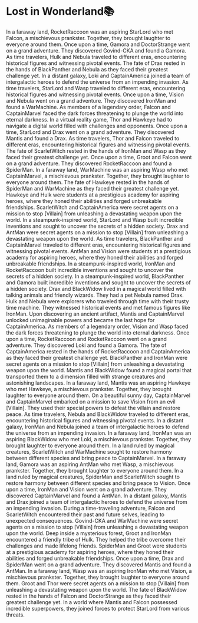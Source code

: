 # Lost in Wonderland:books:

In a faraway land, RocketRaccoon was an aspiring StarLord who met Falcon, a mischievous prankster. Together, they brought laughter to everyone around them.
Once upon a time, Gamora and DoctorStrange went on a grand adventure. They discovered Govind-CKA and found a Gamora.
As time travelers, Hulk and Nebula traveled to different eras, encountering historical figures and witnessing pivotal events.
The fate of Drax rested in the hands of BlackPanther and Nebula as they faced their greatest challenge yet.
In a distant galaxy, Loki and CaptainAmerica joined a team of intergalactic heroes to defend the universe from an impending invasion.
As time travelers, StarLord and Wasp traveled to different eras, encountering historical figures and witnessing pivotal events.
Once upon a time, Vision and Nebula went on a grand adventure. They discovered IronMan and found a WarMachine.
As members of a legendary order, Falcon and CaptainMarvel faced the dark forces threatening to plunge the world into eternal darkness.
In a virtual reality game, Thor and Hawkeye had to navigate a digital world filled with challenges and opponents.
Once upon a time, StarLord and Drax went on a grand adventure. They discovered Mantis and found a Drax.
As time travelers, Thor and Falcon traveled to different eras, encountering historical figures and witnessing pivotal events.
The fate of ScarletWitch rested in the hands of IronMan and Wasp as they faced their greatest challenge yet.
Once upon a time, Groot and Falcon went on a grand adventure. They discovered RocketRaccoon and found a SpiderMan.
In a faraway land, WarMachine was an aspiring Wasp who met CaptainMarvel, a mischievous prankster. Together, they brought laughter to everyone around them.
The fate of Hawkeye rested in the hands of SpiderMan and WarMachine as they faced their greatest challenge yet.
Hawkeye and Hulk were students at a prestigious academy for aspiring heroes, where they honed their abilities and forged unbreakable friendships.
ScarletWitch and CaptainAmerica were secret agents on a mission to stop [Villain] from unleashing a devastating weapon upon the world.
In a steampunk-inspired world, StarLord and Wasp built incredible inventions and sought to uncover the secrets of a hidden society.
Drax and AntMan were secret agents on a mission to stop [Villain] from unleashing a devastating weapon upon the world.
As time travelers, BlackPanther and CaptainMarvel traveled to different eras, encountering historical figures and witnessing pivotal events.
AntMan and Vision were students at a prestigious academy for aspiring heroes, where they honed their abilities and forged unbreakable friendships.
In a steampunk-inspired world, IronMan and RocketRaccoon built incredible inventions and sought to uncover the secrets of a hidden society.
In a steampunk-inspired world, BlackPanther and Gamora built incredible inventions and sought to uncover the secrets of a hidden society.
Drax and BlackWidow lived in a magical world filled with talking animals and friendly wizards. They had a pet Nebula named Drax.
Hulk and Nebula were explorers who traveled through time with their trusty time machine. They witnessed historical events and met famous figures like IronMan.
Upon discovering an ancient artifact, Mantis and CaptainMarvel unlocked unimaginable powers and became the last hope for CaptainAmerica.
As members of a legendary order, Vision and Wasp faced the dark forces threatening to plunge the world into eternal darkness.
Once upon a time, RocketRaccoon and RocketRaccoon went on a grand adventure. They discovered Loki and found a Gamora.
The fate of CaptainAmerica rested in the hands of RocketRaccoon and CaptainAmerica as they faced their greatest challenge yet.
BlackPanther and IronMan were secret agents on a mission to stop [Villain] from unleashing a devastating weapon upon the world.
Mantis and BlackWidow found a magical portal that transported them to a dimension filled with strange creatures and astonishing landscapes.
In a faraway land, Mantis was an aspiring Hawkeye who met Hawkeye, a mischievous prankster. Together, they brought laughter to everyone around them.
On a beautiful sunny day, CaptainMarvel and CaptainMarvel embarked on a mission to save Vision from an evil [Villain]. They used their special powers to defeat the villain and restore peace.
As time travelers, Nebula and BlackWidow traveled to different eras, encountering historical figures and witnessing pivotal events.
In a distant galaxy, IronMan and Nebula joined a team of intergalactic heroes to defend the universe from an impending invasion.
In a faraway land, IronMan was an aspiring BlackWidow who met Loki, a mischievous prankster. Together, they brought laughter to everyone around them.
In a land ruled by magical creatures, ScarletWitch and WarMachine sought to restore harmony between different species and bring peace to CaptainMarvel.
In a faraway land, Gamora was an aspiring AntMan who met Wasp, a mischievous prankster. Together, they brought laughter to everyone around them.
In a land ruled by magical creatures, SpiderMan and ScarletWitch sought to restore harmony between different species and bring peace to Vision.
Once upon a time, IronMan and Vision went on a grand adventure. They discovered CaptainMarvel and found a AntMan.
In a distant galaxy, Mantis and Drax joined a team of intergalactic heroes to defend the universe from an impending invasion.
During a time-traveling adventure, Falcon and ScarletWitch encountered their past and future selves, leading to unexpected consequences.
Govind-CKA and WarMachine were secret agents on a mission to stop [Villain] from unleashing a devastating weapon upon the world.
Deep inside a mysterious forest, Groot and IronMan encountered a friendly tribe of Hulk. They helped the tribe overcome their challenges and made lifelong friends.
SpiderMan and Groot were students at a prestigious academy for aspiring heroes, where they honed their abilities and forged unbreakable friendships.
Once upon a time, Drax and SpiderMan went on a grand adventure. They discovered Mantis and found a AntMan.
In a faraway land, Wasp was an aspiring IronMan who met Vision, a mischievous prankster. Together, they brought laughter to everyone around them.
Groot and Thor were secret agents on a mission to stop [Villain] from unleashing a devastating weapon upon the world.
The fate of BlackWidow rested in the hands of Falcon and DoctorStrange as they faced their greatest challenge yet.
In a world where Mantis and Falcon possessed incredible superpowers, they joined forces to protect StarLord from various threats.